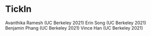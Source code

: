 # TickIn

Avanthika Ramesh (UC Berkeley 2021)
Erin Song (UC Berkeley 2021)
Benjamin Phang (UC Berkeley 2021)
Vince Han (UC Berkeley 2021)
